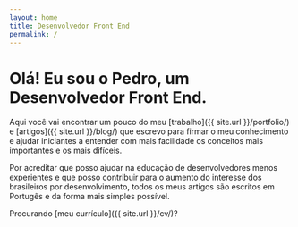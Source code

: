 ```yaml
---
layout: home
title: Desenvolvedor Front End
permalink: /
---
```


# Olá! Eu sou o Pedro, um Desenvolvedor Front End.

Aqui você vai encontrar um pouco do meu [trabalho]({{ site.url }}/portfolio/) e [artigos]({{ site.url }}/blog/) que escrevo para firmar o meu conhecimento e ajudar iniciantes a entender com mais facilidade os conceitos mais importantes e os mais difíceis.

Por acreditar que posso ajudar na educação de desenvolvedores menos experientes e que posso contribuir para o aumento do interesse dos brasileiros por desenvolvimento, todos os meus artigos são escritos em Portugês e da forma mais simples possível.

Procurando [meu currículo]({{ site.url }}/cv/)?
